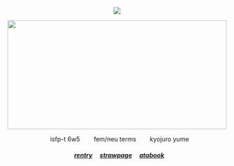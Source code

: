 <div align="center">
<img src="https://komarev.com/ghpvc/?username=kyostro&label=>ᴗ<&color=000000" /> 
<div align="center">

<p align="center">
<p align="center"> 

<img src="https://i.imgur.com/CWkrays.png" width="500" height="250" />
<p align="center"> 
 ‎ ‎ ‎ ‎isfp-t 6w5 ‎ ‎ ‎ ‎ ‎ ‎ ‎  fem/neu terms ‎ ‎ ‎ ‎ ‎ ‎ ‎  kyojuro yume

  ##### ‎‎ ‎‎ ‎ ‎[rentry](https://rentry.co/kyojuro-rengoku) ‎ ‎‎  ‎‎ ‎‎ [strawpage](https://kyodraw.straw.page/) ‎ ‎‎  ‎‎ ‎‎ [atabook](https://kyostro.atabook.org/)
